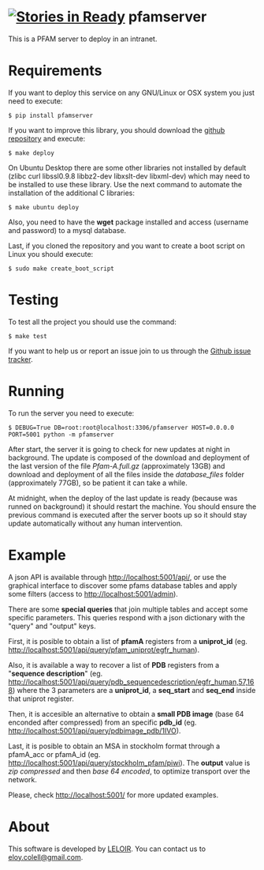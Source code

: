 [![Stories in Ready](https://badge.waffle.io/ecolell/pfamserver.png?label=ready&title=Ready)](https://waffle.io/ecolell/pfamserver)
pfamserver
==========

This is a PFAM server to deploy in an intranet.


Requirements
============

If you want to deploy this service on any GNU/Linux or OSX system you just need to execute:

    $ pip install pfamserver

If you want to improve this library, you should download the [github repository](https://github.com/ecolell/pfamserver) and execute:

    $ make deploy

On Ubuntu Desktop there are some other libraries not installed by default (zlibc curl libssl0.9.8 libbz2-dev libxslt-dev libxml-dev) which may need to be installed to use these library. Use the next command to automate the installation of the additional C libraries:

    $ make ubuntu deploy

Also, you need to have the **wget** package installed and access (username and password) to a mysql database.

Last, if you cloned the repository and you want to create a boot script on Linux you should execute:

    $ sudo make create_boot_script


Testing
=======

To test all the project you should use the command:

    $ make test

If you want to help us or report an issue join to us through the [Github issue tracker](https://github.com/ecolell/pfamserver/issues).


Running
=======

To run the server you need to execute:

    $ DEBUG=True DB=root:root@localhost:3306/pfamserver HOST=0.0.0.0 PORT=5001 python -m pfamserver

After start, the server it is going to check for new updates at night in background. The update is composed of the download and deployment of the last version of the file *Pfam-A.full.gz* (approximately 13GB) and download and deployment of all the files inside the *database_files* folder (approximately 77GB), so be patient it can take a while.

At midnight, when the deploy of the last update is ready (because was runned on background) it should restart the machine. You should ensure the previous command is executed after the server boots up so it should stay update automatically without any human intervention.


Example
=======

A json API is available through [http://localhost:5001/api/](http://localhost:5001/api/), or use the graphical interface to discover some pfams database tables and apply some filters (access to [http://localhost:5001/admin](http://localhost:5001/admin)).

There are some **special queries** that join multiple tables and accept some specific parameters. This queries respond with a json dictionary with the "query" and "output" keys.

First, it is posible to obtain a list of **pfamA** registers from a **uniprot_id** (eg. [http://localhost:5001/api/query/pfam_uniprot/egfr_human](http://localhost:5001/api/query/pfam_uniprot/egfr_human)).

Also, it is available a way to recover a list of **PDB** registers from a "**sequence description**" (eg. [http://localhost:5001/api/query/pdb_sequencedescription/egfr_human,57,168](http://localhost:5001/api/query/pdb_sequencedescription/egfr_human,57,168)) where the 3 parameters are a **uniprot_id**, a **seq_start** and **seq_end** inside that uniprot register.

Then, it is accesible an alternative to obtain a **small PDB image** (base 64 enconded after compressed) from an specific **pdb_id** (eg. [http://localhost:5001/api/query/pdbimage_pdb/1IVO](http://localhost:5001/api/query/pdbimage_pdb/1IVO)). 

Last, it is posible to obtain an MSA in stockholm format through a pfamA_acc or pfamA_id (eg. [http://localhost:5001/api/query/stockholm_pfam/piwi](http://localhost:5001/api/query/stockholm_pfam/piwi)). The **output** value is *zip compressed* and then *base 64 encoded*, to optimize transport over the network.

Please, check [http://localhost:5001/](http://localhost:5001/) for more updated examples.


About
=====

This software is developed by [LELOIR](http://leloir.org.ar/). You can contact us to [eloy.colell@gmail.com](mailto:eloy.colell@gmail.com).
